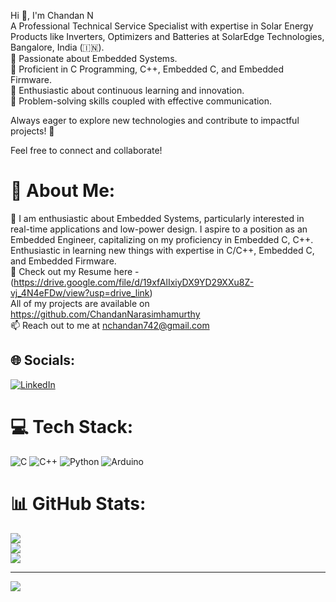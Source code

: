 Hi 👋, I'm Chandan N<br>
A Professional Technical Service Specialist with expertise in Solar Energy Products like Inverters, Optimizers and Batteries at SolarEdge Technologies, Bangalore, India (🇮🇳).<br>
🔹 Passionate about Embedded Systems. <br>
🔹 Proficient in C Programming, C++, Embedded C, and Embedded Firmware. <br>
🔹 Enthusiastic about continuous learning and innovation. <br>
🔹 Problem-solving skills coupled with effective communication. <br>

Always eager to explore new technologies and contribute to impactful projects! 🚀

Feel free to connect and collaborate!

# 💫 About Me: 
🌱 I am enthusiastic about Embedded Systems, particularly interested in real-time applications and low-power design. I aspire to a position as an Embedded Engineer, capitalizing on my proficiency in Embedded C, C++. Enthusiastic in learning new things with expertise in C/C++, Embedded C, and Embedded Firmware.<br>
📑 Check out my Resume here -(https://drive.google.com/file/d/19xfAlIxiyDX9YD29XXu8Z-vj_4N4eFDw/view?usp=drive_link)<br>
All of my projects are available on https://github.com/ChandanNarasimhamurthy<br> 
📫 Reach out to me at nchandan742@gmail.com

## 🌐 Socials:
[![LinkedIn](https://img.shields.io/badge/LinkedIn-%230077B5.svg?logo=linkedin&logoColor=white)](https://linkedin.com/in/chandan-n-27509b24b) 

# 💻 Tech Stack:
![C](https://img.shields.io/badge/c-%2300599C.svg?style=flat&logo=c&logoColor=white) ![C++](https://img.shields.io/badge/c++-%2300599C.svg?style=flat&logo=c%2B%2B&logoColor=white) ![Python](https://img.shields.io/badge/python-3670A0?style=flat&logo=python&logoColor=ffdd54) ![Arduino](https://img.shields.io/badge/-Arduino-00979D?style=flat&logo=Arduino&logoColor=white)
# 📊 GitHub Stats:
![](https://github-readme-stats.vercel.app/api?username=ChandanNarasimhamurthy&theme=dark&hide_border=false&include_all_commits=false&count_private=false)<br/>
![](https://github-readme-streak-stats.herokuapp.com/?user=ChandanNarasimhamurthy&theme=dark&hide_border=false)<br/>
![](https://github-readme-stats.vercel.app/api/top-langs/?username=ChandanNarasimhamurthy&theme=dark&hide_border=false&include_all_commits=false&count_private=false&layout=compact)

---
[![](https://visitcount.itsvg.in/api?id=ChandanNarasimhamurthy&icon=0&color=0)](https://visitcount.itsvg.in)

<!-- Proudly created with GPRM ( https://gprm.itsvg.in ) -->
